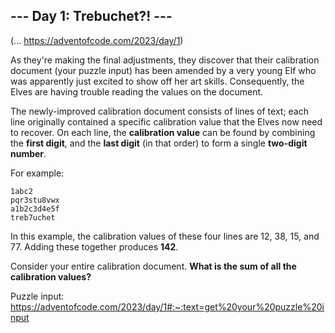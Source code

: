 ## --- Day 1: Trebuchet?! ---

(... https://adventofcode.com/2023/day/1)

As they're making the final adjustments, they discover that their calibration document (your puzzle input) has been 
amended by a very young Elf who was apparently just excited to show off her art skills. Consequently, the Elves are 
having trouble reading the values on the document.

The newly-improved calibration document consists of lines of text; each line originally contained a specific 
calibration value that the Elves now need to recover. On each line, the **calibration value** can be found by combining 
the **first digit**, and the **last digit** (in that order) to form a single **two-digit number**.

For example:
````
1abc2
pqr3stu8vwx
a1b2c3d4e5f
treb7uchet
````
In this example, the calibration values of these four lines are 12, 38, 15, and 77. Adding these together produces 
**142**.

Consider your entire calibration document. **What is the sum of all the calibration values?**

Puzzle input: https://adventofcode.com/2023/day/1#:~:text=get%20your%20puzzle%20input


